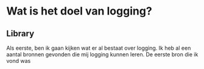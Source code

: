 # Wat is het doel van logging?

## Library  
Als eerste, ben ik gaan kijken wat er al bestaat over logging. Ik heb al een aantal bronnen gevonden die mij logging kunnen leren.
De eerste bron die ik vond was 
